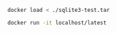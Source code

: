 
```bash
docker load < ./sqlite3-test.tar
```

```bash
docker run -it localhost/latest
```

```bash

```